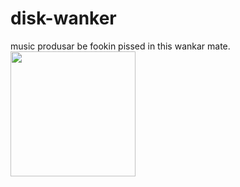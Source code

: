 # disk-wanker
music produsar be fookin pissed in this wankar mate.  
<img src="https://c.tenor.com/QEQamyQzyF0AAAAC/3kool-3head.gif" style="width:200px"/>
